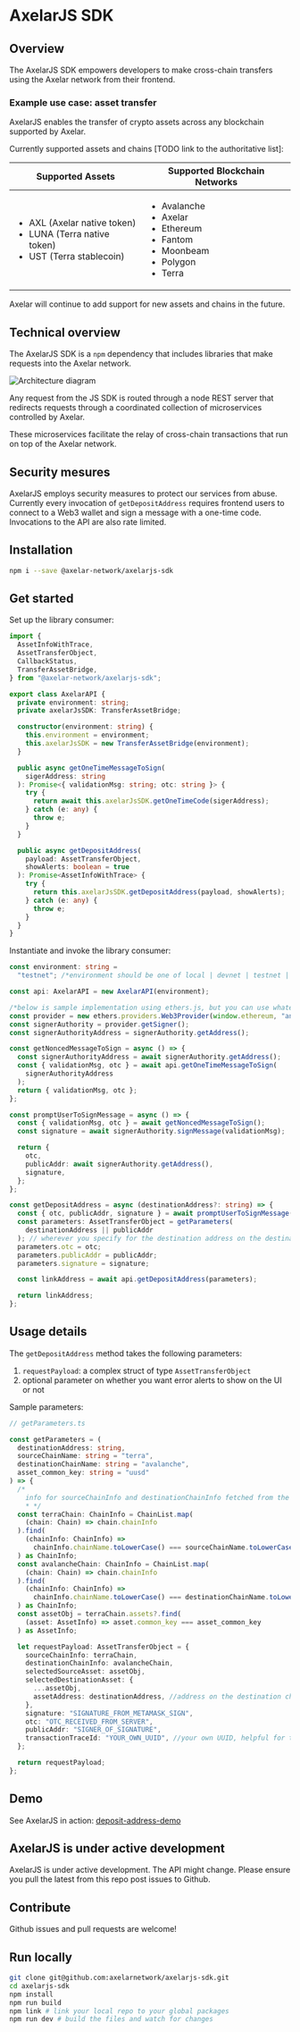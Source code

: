 # AxelarJS SDK

## Overview

The AxelarJS SDK empowers developers to make cross-chain transfers using the Axelar network from their frontend.

### Example use case: asset transfer

AxelarJS enables the transfer of crypto assets across any blockchain supported by Axelar.

Currently supported assets and chains [TODO link to the authoritative list]:

| Supported Assets                                                                                             | Supported Blockchain Networks                                                                                             |
| ------------------------------------------------------------------------------------------------------------ | ------------------------------------------------------------------------------------------------------------------------- |
| <ul><li>AXL (Axelar native token)</li><li>LUNA (Terra native token)</li><li>UST (Terra stablecoin)</li></ul> | <ul><li>Avalanche</li><li>Axelar</li><li>Ethereum</li><li>Fantom</li><li>Moonbeam</li><li>Polygon</li><li>Terra</li></ul> |

Axelar will continue to add support for new assets and chains in the future.

## Technical overview

The AxelarJS SDK is a `npm` dependency that includes libraries that make requests into the Axelar network.

![Architecture diagram](sdk-diagram.png)

Any request from the JS SDK is routed through a node REST server that redirects requests through a coordinated collection of microservices controlled by Axelar.

These microservices facilitate the relay of cross-chain transactions that run on top of the Axelar network.

## Security mesures

AxelarJS employs security measures to protect our services from abuse. Currently every invocation of `getDepositAddress` requires frontend users to connect to a Web3 wallet and sign a message with a one-time code. Invocations to the API are also rate limited.

## Installation

```bash
npm i --save @axelar-network/axelarjs-sdk
```

## Get started

Set up the library consumer:

```typescript
import {
  AssetInfoWithTrace,
  AssetTransferObject,
  CallbackStatus,
  TransferAssetBridge,
} from "@axelar-network/axelarjs-sdk";

export class AxelarAPI {
  private environment: string;
  private axelarJsSDK: TransferAssetBridge;

  constructor(environment: string) {
    this.environment = environment;
    this.axelarJsSDK = new TransferAssetBridge(environment);
  }

  public async getOneTimeMessageToSign(
    sigerAddress: string
  ): Promise<{ validationMsg: string; otc: string }> {
    try {
      return await this.axelarJsSDK.getOneTimeCode(sigerAddress);
    } catch (e: any) {
      throw e;
    }
  }

  public async getDepositAddress(
    payload: AssetTransferObject,
    showAlerts: boolean = true
  ): Promise<AssetInfoWithTrace> {
    try {
      return this.axelarJsSDK.getDepositAddress(payload, showAlerts);
    } catch (e: any) {
      throw e;
    }
  }
}
```

Instantiate and invoke the library consumer:

```typescript
const environment: string =
  "testnet"; /*environment should be one of local | devnet | testnet | mainnet*/

const api: AxelarAPI = new AxelarAPI(environment);

/*below is sample implementation using ethers.js, but you can use whatever you want*/
const provider = new ethers.providers.Web3Provider(window.ethereum, "any"); //2nd param is network type
const signerAuthority = provider.getSigner();
const signerAuthorityAddress = signerAuthority.getAddress();

const getNoncedMessageToSign = async () => {
  const signerAuthorityAddress = await signerAuthority.getAddress();
  const { validationMsg, otc } = await api.getOneTimeMessageToSign(
    signerAuthorityAddress
  );
  return { validationMsg, otc };
};

const promptUserToSignMessage = async () => {
  const { validationMsg, otc } = await getNoncedMessageToSign();
  const signature = await signerAuthority.signMessage(validationMsg);

  return {
    otc,
    publicAddr: await signerAuthority.getAddress(),
    signature,
  };
};

const getDepositAddress = async (destinationAddress?: string) => {
  const { otc, publicAddr, signature } = await promptUserToSignMessage();
  const parameters: AssetTransferObject = getParameters(
    destinationAddress || publicAddr
  ); // wherever you specify for the destination address on the destination chain
  parameters.otc = otc;
  parameters.publicAddr = publicAddr;
  parameters.signature = signature;

  const linkAddress = await api.getDepositAddress(parameters);

  return linkAddress;
};
```

## Usage details

The `getDepositAddress` method takes the following parameters:

1. `requestPayload`: a complex struct of type `AssetTransferObject`
2. optional parameter on whether you want error alerts to show on the UI or not

Sample parameters:

```typescript
// getParameters.ts

const getParameters = (
  destinationAddress: string,
  sourceChainName: string = "terra",
  destinationChainName: string = "avalanche",
  asset_common_key: string = "uusd"
) => {
  /*
	info for sourceChainInfo and destinationChainInfo fetched from the ChainList module. 
	* */
  const terraChain: ChainInfo = ChainList.map(
    (chain: Chain) => chain.chainInfo
  ).find(
    (chainInfo: ChainInfo) =>
      chainInfo.chainName.toLowerCase() === sourceChainName.toLowerCase()
  ) as ChainInfo;
  const avalancheChain: ChainInfo = ChainList.map(
    (chain: Chain) => chain.chainInfo
  ).find(
    (chainInfo: ChainInfo) =>
      chainInfo.chainName.toLowerCase() === destinationChainName.toLowerCase()
  ) as ChainInfo;
  const assetObj = terraChain.assets?.find(
    (asset: AssetInfo) => asset.common_key === asset_common_key
  ) as AssetInfo;

  let requestPayload: AssetTransferObject = {
    sourceChainInfo: terraChain,
    destinationChainInfo: avalancheChain,
    selectedSourceAsset: assetObj,
    selectedDestinationAsset: {
      ...assetObj,
      assetAddress: destinationAddress, //address on the destination chain where you want the tokens to arrive
    },
    signature: "SIGNATURE_FROM_METAMASK_SIGN",
    otc: "OTC_RECEIVED_FROM_SERVER",
    publicAddr: "SIGNER_OF_SIGNATURE",
    transactionTraceId: "YOUR_OWN_UUID", //your own UUID, helpful for tracing purposes. optional.
  };

  return requestPayload;
};
```

## Demo

See AxelarJS in action: [deposit-address-demo](https://github.com/axelarnetwork/deposit-address-demo)

## AxelarJS is under active development

AxelarJS is under active development. The API might change. Please ensure you pull the latest from this repo post issues to Github.

## Contribute

Github issues and pull requests are welcome!

## Run locally

```bash
git clone git@github.com:axelarnetwork/axelarjs-sdk.git
cd axelarjs-sdk
npm install
npm run build
npm link # link your local repo to your global packages
npm run dev # build the files and watch for changes
```
